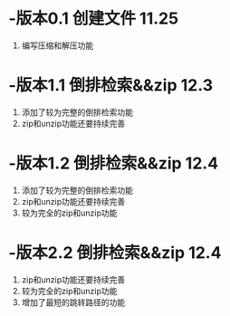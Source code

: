 # -版本0.1 创建文件 11.25
   1. 编写压缩和解压功能
# -版本1.1 倒排检索&&zip 12.3
   1. 添加了较为完整的倒排检索功能
   2. zip和unzip功能还要持续完善
# -版本1.2 倒排检索&&zip 12.4
   1. 添加了较为完整的倒排检索功能
   2. zip和unzip功能还要持续完善
   3. 较为完全的zip和unzip功能
# -版本2.2 倒排检索&&zip 12.4
   1. zip和unzip功能还要持续完善
   2. 较为完全的zip和unzip功能
   3. 增加了最短的跳转路径的功能
